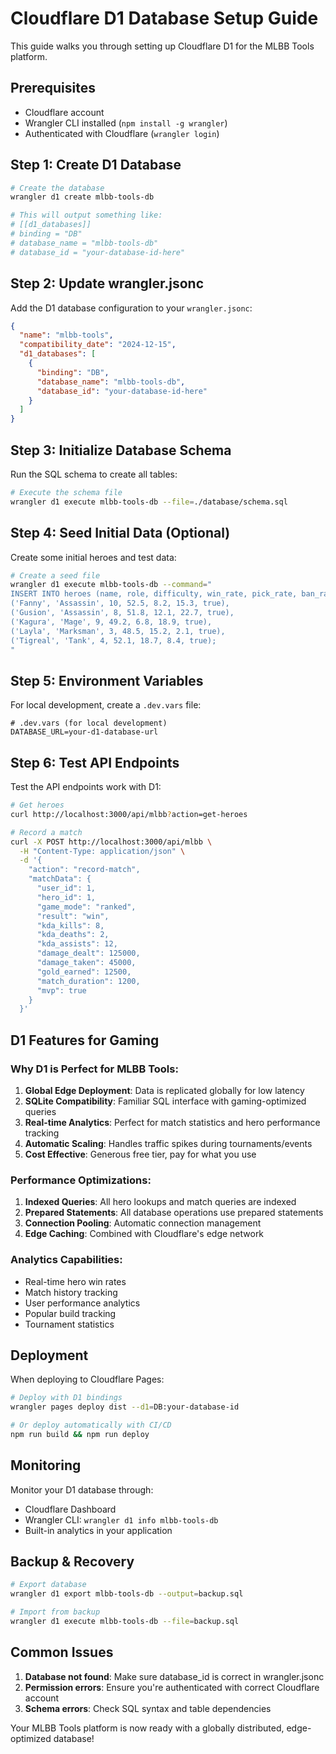 # Cloudflare D1 Database Setup Guide

This guide walks you through setting up Cloudflare D1 for the MLBB Tools platform.

## Prerequisites

- Cloudflare account
- Wrangler CLI installed (`npm install -g wrangler`)
- Authenticated with Cloudflare (`wrangler login`)

## Step 1: Create D1 Database

```bash
# Create the database
wrangler d1 create mlbb-tools-db

# This will output something like:
# [[d1_databases]]
# binding = "DB"
# database_name = "mlbb-tools-db"
# database_id = "your-database-id-here"
```

## Step 2: Update wrangler.jsonc

Add the D1 database configuration to your `wrangler.jsonc`:

```json
{
  "name": "mlbb-tools",
  "compatibility_date": "2024-12-15",
  "d1_databases": [
    {
      "binding": "DB",
      "database_name": "mlbb-tools-db",
      "database_id": "your-database-id-here"
    }
  ]
}
```

## Step 3: Initialize Database Schema

Run the SQL schema to create all tables:

```bash
# Execute the schema file
wrangler d1 execute mlbb-tools-db --file=./database/schema.sql
```

## Step 4: Seed Initial Data (Optional)

Create some initial heroes and test data:

```bash
# Create a seed file
wrangler d1 execute mlbb-tools-db --command="
INSERT INTO heroes (name, role, difficulty, win_rate, pick_rate, ban_rate, is_active) VALUES
('Fanny', 'Assassin', 10, 52.5, 8.2, 15.3, true),
('Gusion', 'Assassin', 8, 51.8, 12.1, 22.7, true),
('Kagura', 'Mage', 9, 49.2, 6.8, 18.9, true),
('Layla', 'Marksman', 3, 48.5, 15.2, 2.1, true),
('Tigreal', 'Tank', 4, 52.1, 18.7, 8.4, true);
"
```

## Step 5: Environment Variables

For local development, create a `.dev.vars` file:

```env
# .dev.vars (for local development)
DATABASE_URL=your-d1-database-url
```

## Step 6: Test API Endpoints

Test the API endpoints work with D1:

```bash
# Get heroes
curl http://localhost:3000/api/mlbb?action=get-heroes

# Record a match
curl -X POST http://localhost:3000/api/mlbb \
  -H "Content-Type: application/json" \
  -d '{
    "action": "record-match",
    "matchData": {
      "user_id": 1,
      "hero_id": 1,
      "game_mode": "ranked",
      "result": "win",
      "kda_kills": 8,
      "kda_deaths": 2,
      "kda_assists": 12,
      "damage_dealt": 125000,
      "damage_taken": 45000,
      "gold_earned": 12500,
      "match_duration": 1200,
      "mvp": true
    }
  }'
```

## D1 Features for Gaming

### Why D1 is Perfect for MLBB Tools:

1. **Global Edge Deployment**: Data is replicated globally for low latency
2. **SQLite Compatibility**: Familiar SQL interface with gaming-optimized queries
3. **Real-time Analytics**: Perfect for match statistics and hero performance tracking
4. **Automatic Scaling**: Handles traffic spikes during tournaments/events
5. **Cost Effective**: Generous free tier, pay for what you use

### Performance Optimizations:

1. **Indexed Queries**: All hero lookups and match queries are indexed
2. **Prepared Statements**: All database operations use prepared statements
3. **Connection Pooling**: Automatic connection management
4. **Edge Caching**: Combined with Cloudflare's edge network

### Analytics Capabilities:

- Real-time hero win rates
- Match history tracking
- User performance analytics
- Popular build tracking
- Tournament statistics

## Deployment

When deploying to Cloudflare Pages:

```bash
# Deploy with D1 bindings
wrangler pages deploy dist --d1=DB:your-database-id

# Or deploy automatically with CI/CD
npm run build && npm run deploy
```

## Monitoring

Monitor your D1 database through:
- Cloudflare Dashboard
- Wrangler CLI: `wrangler d1 info mlbb-tools-db`
- Built-in analytics in your application

## Backup & Recovery

```bash
# Export database
wrangler d1 export mlbb-tools-db --output=backup.sql

# Import from backup
wrangler d1 execute mlbb-tools-db --file=backup.sql
```

## Common Issues

1. **Database not found**: Make sure database_id is correct in wrangler.jsonc
2. **Permission errors**: Ensure you're authenticated with correct Cloudflare account
3. **Schema errors**: Check SQL syntax and table dependencies

Your MLBB Tools platform is now ready with a globally distributed, edge-optimized database!
